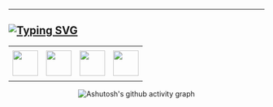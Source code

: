 <!GIf de apresentação>
------
[![Typing SVG](https://readme-typing-svg.herokuapp.com?font=Fira+Code&weight=100&size=40&duration=4000&pause=1000&color=8B668B&center=true&vCenter=true&random=false&width=1000&lines=Hello%2C+my+name+is+Paulo+Nascimento;I'm+a+new+Software+Developer;I'm+from+Brazil;welcome%3A)](https://git.io/typing-svg)
--------


<div align="center">
<table>
<tr>
 <td align="center" colspan="11"></td>
</tr> 

<td><a href="mailto:joaopauloaramuni@gmail.com" target="_blank"><img src="https://github.com/joaopauloaramuni/joaopauloaramuni/blob/main/img/gmail.png?raw=true" width="50px" height="50px"/></a>
</td>
<td><a href="https://wa.me/5531975562252" target="_blank"><img src="https://github.com/joaopauloaramuni/joaopauloaramuni/blob/main/img/wpp.png?raw=true" width="50px" height="50px"/></a>
</td>
<td><a href="https://www.instagram.com/paulinho.hnascimento/" target="_blank"><img src="https://github.com/joaopauloaramuni/joaopauloaramuni/blob/main/img/insta.png?raw=true" width="50px" height="50px"/></a>
</td>
<td><a href="https://www.linkedin.com/in/joaopauloaramunipaulo-nascimento-44b01215a/" target="_blank"><img src="https://github.com/joaopauloaramuni/joaopauloaramuni/blob/main/img/linkedin.png?raw=true" width="50px" height="50px"/></a>
</td>

</tr>
<tr>
 <td align="center" colspan="11"></td>
</tr> 
</table>

</div>





<div align="center" >
   
![Ashutosh's github activity graph](https://ssr-contributions-svg.vercel.app/_/paulinhonascimento?chart=3dbar&gap=0.6&scale=2&flatten=2&animation=wave&animation_duration=1&animation_delay=0.05&animation_amplitude=20&animation_frequency=0.5&animation_wave_center=10_0&format=svg&weeks=30&theme=pink) 

</div>

